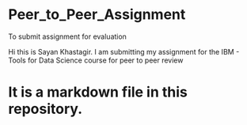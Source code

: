 # Peer_to_Peer_Assignment
To submit assignment for evaluation

Hi this is Sayan Khastagir. I am submitting my assignment for the IBM - Tools for Data Science course for peer to peer review

# It is a markdown file in this repository.
